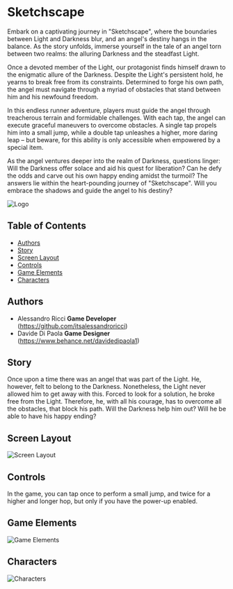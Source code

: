 # Sketchscape

Embark on a captivating journey in "Sketchscape", where the boundaries between Light and Darkness blur, and an angel's destiny hangs in the balance. As the story unfolds, immerse yourself in the tale of an angel torn between two realms: the alluring Darkness and the steadfast Light.

Once a devoted member of the Light, our protagonist finds himself drawn to the enigmatic allure of the Darkness. Despite the Light's persistent hold, he yearns to break free from its constraints. Determined to forge his own path, the angel must navigate through a myriad of obstacles that stand between him and his newfound freedom.

In this endless runner adventure, players must guide the angel through treacherous terrain and formidable challenges. With each tap, the angel can execute graceful maneuvers to overcome obstacles. A single tap propels him into a small jump, while a double tap unleashes a higher, more daring leap – but beware, for this ability is only accessible when empowered by a special item.

As the angel ventures deeper into the realm of Darkness, questions linger: Will the Darkness offer solace and aid his quest for liberation? Can he defy the odds and carve out his own happy ending amidst the turmoil? The answers lie within the heart-pounding journey of "Sketchscape". Will you embrace the shadows and guide the angel to his destiny?

![Logo](https://github.com/itsalessandroricci/Sketchscape/assets/120020257/58e3aa80-0561-441e-97c3-1455916dd2c2)


## Table of Contents

- [Authors](#authors)
- [Story](#story)
- [Screen Layout](#screen-layout)
- [Controls](#controls)
- [Game Elements](#game-elements)
- [Characters](#characters)

## Authors
- Alessandro Ricci
   **Game Developer** (https://github.com/itsalessandroricci)
- Davide Di Paola
  **Game Designer** (https://www.behance.net/davidedipaola1)

## Story
Once upon a time there was an angel that was part of the Light. 
He, however, felt to belong to the Darkness. 
Nonetheless, the Light  never allowed him to get away with this. 
Forced to look for a solution, he broke free from the Light. Therefore, he, with all his courage, has to overcome all the obstacles, that block his path.
Will the Darkness help him out? 
Will he be able to have his happy ending? 
## Screen Layout
![Screen Layout](https://github.com/itsalessandroricci/Sketchscape/assets/120020257/3f744c25-c178-498f-93ba-8cbb19c8526f)

## Controls
In the game, you can tap once to perform a small jump, and twice for a higher and longer hop, but only if you have the power-up enabled.
## Game Elements
![Game Elements](https://github.com/itsalessandroricci/Sketchscape/assets/120020257/4d73a2a9-f410-438c-9583-c22fa0a11da5)

## Characters
![Characters](https://github.com/itsalessandroricci/Sketchscape/assets/120020257/fd1c13d1-b663-450e-aaa1-9cec4922323d)

